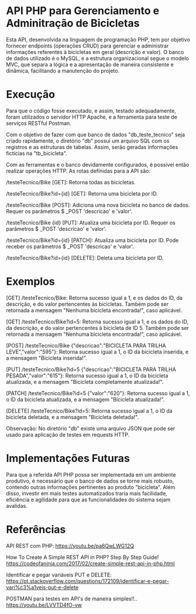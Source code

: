 # API PHP para Gerenciamento e Adminitração de Bicicletas
Esta API, desenvolvida na linguagem de programação PHP, tem por objetivo fornecer endpoints (operações CRUD) para gerenciar e administrar informações referentes à bicicletas em geral (descrição e valor). O banco de dados utilizado é o MySQL, e a estrutura organizacional segue o modelo MVC, que separa a lógica e a apresentação de maneira consistente e dinâmica, facilitando a manutenção do projeto.



# Execução
Para que o código fosse executado, e assim, testado adequadamente, foram utilizados o servidor HTTP Apache, e a ferramenta para teste de serviços RESTful Postman.


Com o objetivo de fazer com que banco de dados "db_teste_tecnico" seja criado rapidamente, o diretório "db" possui um arquivo SQL com os registros e as estruturas de tabelas. Assim, serão geradas informações fictícias na "tb_bicicleta".


Com as ferramentas e o banco devidamente configurados, é possível então realizar operações HTTP. As rotas definidas para a API são:

/testeTecnico/Bike [GET]: Retorna todas as bicicletas.

/testeTecnico/Bike?id={id} [GET]: Retorna uma bicicleta por ID.

/testeTecnico/Bike [POST]: Adiciona uma nova bicicleta no banco de dados. Requer os parâmetros $ _POST 'descricao' e 'valor'.

/testeTecnico/Bike {id} [PUT]: Atualiza uma bicicleta por ID. Requer os parâmetros $ _POST 'descricao' e 'valor'.

/testeTecnico/Bike?id={id} [PATCH]: Atualiza uma bicicleta por ID. Pode receber os parâmetros $ _POST 'descricao' e 'valor'.

/testeTecnico/Bike?id={id} [DELETE]: Deleta uma bicicleta por ID.



# Exemplos
[GET] /testeTecnico/Bike: Retorna sucesso igual a 1, e os dados do ID, da descrição, e do valor pertencentes às bicicletas. Também pode ser retornada a mensagem "Nenhuma bicicleta encontrada!", caso aplicável.

[GET] /testeTecnico/Bike?id=5: Retorna sucesso igual a 1, e os dados do ID, da descrição, e do valor pertencentes à bicicleta de ID 5. Também pode ser retornada a mensagem "Nenhuma bicicleta encontrada!", caso aplicável.

[POST] /testeTecnico/Bike {"descricao":"BICICLETA PARA TRILHA LEVE","valor":"595"}: Retorna sucesso igual a 1, o ID da bicicleta inserida, e a mensagem "Bicicleta inserida!".

[PUT] /testeTecnico/Bike?id=5 {"descricao":"BICICLETA PARA TRILHA PESADA","valor":"615"}: Retorna sucesso igual a 1, o ID da bicicleta atualizada, e a mensagem "Bicicleta completamente atualizada!".

[PATCH] /testeTecnico/Bike?id=5 {"valor":"620"}: Retorna sucesso igual a 1, o ID da bicicleta atualizada, e a mensagem "Bicicleta atualizada!".

[DELETE] /testeTecnico/Bike?id=5: Retorna sucesso igual a 1, o ID da bicicleta deletada, e a mensagem "Bicicleta deletada!".


Observação: No diretório "db" existe uma arquivo JSON que pode ser usado para aplicação de testes em requests HTTP.



# Implementações Futuras
Para que a referida API PHP possa ser implementada em um ambiente produtivo, é necessário que o banco de dados se torne mais robusto, contendo outras informações pertinentes ao produto "bicicleta". Além disso, investir em mais testes automatizados traria mais facilidade, eficiência e agilidade para que as funcionalidades do sistema sejam avalidas.



# Referências
API REST com PHP: https://youtu.be/pa6QwLWG12Q

How To Create A Simple REST API in PHP? Step By Step Guide! https://codeofaninja.com/2017/02/create-simple-rest-api-in-php.html

Identificar e pegar variáveis PUT e DELETE: https://pt.stackoverflow.com/questions/172109/identificar-e-pegar-vari%c3%a1veis-put-e-delete

POSTMAN para testes em API's de maneira simples!!.. https://youtu.be/LVVTD4fO-vw
